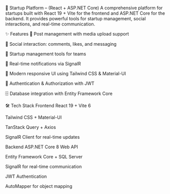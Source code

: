🚀 Startup Platform – (React + ASP.NET Core)
A comprehensive platform for startups built with React 19 + Vite for the frontend and ASP.NET Core for the backend.
It provides powerful tools for startup management, social interactions, and real-time communication.

✨ Features
📱 Post management with media upload support

👥 Social interaction: comments, likes, and messaging

💼 Startup management tools for teams

🔔 Real-time notifications via SignalR

🎨 Modern responsive UI using Tailwind CSS & Material-UI

🔐 Authentication & Authorization with JWT

🗄 Database integration with Entity Framework Core

🛠️ Tech Stack
Frontend
React 19 + Vite 6

Tailwind CSS + Material-UI

TanStack Query + Axios

SignalR Client for real-time updates

Backend
ASP.NET Core 8 Web API

Entity Framework Core + SQL Server

SignalR for real-time communication

JWT Authentication

AutoMapper for object mapping
